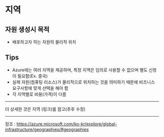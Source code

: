 # 지역
## 자원 생성시 목적
- 배포하고자 하는 자원의 물리적 위치
## Tips
- Azure에는 여러 지역을 제공하며, 특정 지역은 임의로 사용할 수 없으며 별도 신청이 필요함(Ex. 중국)
- 실제 자원(컴퓨팅 리소스)가 물리적으로 위치하는 것을 의미하기 때문에 비즈니스 요구사항에 맞게 선택을 해야 함
- 각 지역별로 비용(가격)이 다름
-----
더 상세한 것은 지역 (링크)를 참고(추후 수정)

-----
참조 : https://azure.microsoft.com/ko-kr/explore/global-infrastructure/geographies/#geographies
